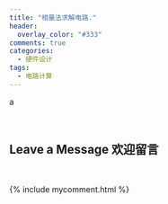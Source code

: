```yaml
---
title: "相量法求解电路."
header:
  overlay_color: "#333"
comments: true
categories: 
  - 硬件设计
tags:
  - 电路计算
---
```


a

<br>

## Leave a Message 欢迎留言

<br>

{% include mycomment.html %} 

<br>
